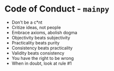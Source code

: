 # Code of Conduct - `mainpy`

- Don't be a c*nt
- Critize ideas, not people
- Embrace axioms, abolish dogma
- Objectivity beats subjectivity
- Practicality beats purity
- Consistency beats practicality
- Validity beats consistency
- You have the right to be wrong
- When in doubt, look at rule #1
